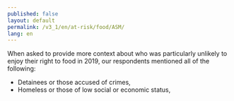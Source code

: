 ```yaml
---
published: false
layout: default
permalink: /v3_1/en/at-risk/food/ASM/
lang: en
---
```

When asked to provide more context about who was particularly unlikely to enjoy their right to food in 2019, our respondents mentioned all of the following:

-	Detainees or those accused of crimes,
-	Homeless or those of low social or economic status,

